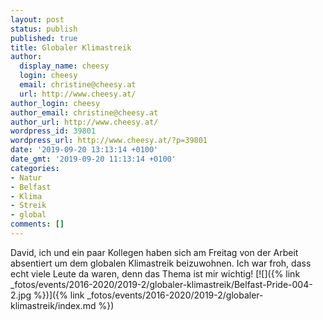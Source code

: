 ```yaml
---
layout: post
status: publish
published: true
title: Globaler Klimastreik
author:
  display_name: cheesy
  login: cheesy
  email: christine@cheesy.at
  url: http://www.cheesy.at/
author_login: cheesy
author_email: christine@cheesy.at
author_url: http://www.cheesy.at/
wordpress_id: 39801
wordpress_url: http://www.cheesy.at/?p=39801
date: '2019-09-20 13:13:14 +0100'
date_gmt: '2019-09-20 11:13:14 +0100'
categories:
- Natur
- Belfast
- Klima
- Streik
- global
comments: []
---
```

David, ich und ein paar Kollegen haben sich am Freitag von der Arbeit absentiert um dem globalen Klimastreik beizuwohnen. Ich war froh, dass echt viele Leute da waren, denn das Thema ist mir wichtig!
[![]({% link _fotos/events/2016-2020/2019-2/globaler-klimastreik/Belfast-Pride-004-2.jpg %})]({% link _fotos/events/2016-2020/2019-2/globaler-klimastreik/index.md %})
